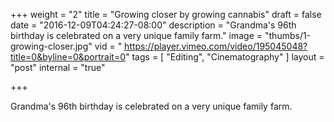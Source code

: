 +++
weight = "2"
title = "Growing closer by growing cannabis"
draft = false
date = "2016-12-09T04:24:27-08:00"
description = "Grandma's 96th birthday is celebrated on a very unique family farm."
image = "thumbs/1-growing-closer.jpg"
vid = " https://player.vimeo.com/video/195045048?title=0&byline=0&portrait=0"
tags = [ "Editing", "Cinematography" ]
layout = "post"
internal = "true"

+++

Grandma's 96th birthday is celebrated on a very unique family farm.
